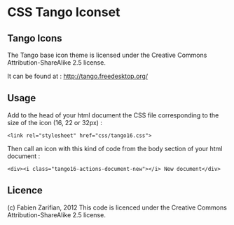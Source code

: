 CSS Tango Iconset
=================

Tango Icons
-----------

The Tango base icon theme is licensed under the Creative Commons Attribution-ShareAlike 2.5 license. 

It can be found at : http://tango.freedesktop.org/

Usage
-----

Add to the head of your html document the CSS file corresponding to the size of the icon (16, 22 or 32px) :

    <link rel="stylesheet" href="css/tango16.css">

Then call an icon with this kind of code from the body section of your html document :

    <div><i class="tango16-actions-document-new"></i> New document</div>

Licence
-------

(c) Fabien Zarifian, 2012
This code is licenced under the Creative Commons Attribution-ShareAlike 2.5 license.
